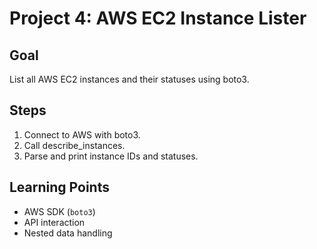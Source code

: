 # Project 4: AWS EC2 Instance Lister

## Goal
List all AWS EC2 instances and their statuses using boto3.

## Steps
1. Connect to AWS with boto3.
2. Call describe_instances.
3. Parse and print instance IDs and statuses.

## Learning Points
- AWS SDK (`boto3`)
- API interaction
- Nested data handling